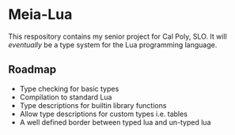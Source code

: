 # Meia-Lua

This respository contains my senior project for Cal Poly, SLO.
It will *eventually* be a type system for the Lua programming language.

## Roadmap

* Type checking for basic types
* Compilation to standard Lua
* Type descriptions for builtin library functions
* Allow type descriptions for custom types i.e. tables
* A well defined border between typed lua and un-typed lua
